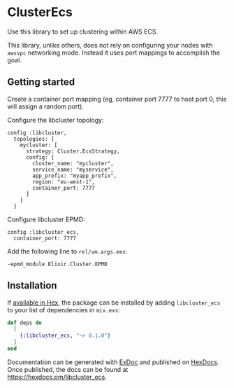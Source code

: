 # ClusterEcs

Use this library to set up clustering within AWS ECS.

This library, unlike others, does not rely on configuring your nodes with `awsvpc` networking mode. Instead it uses port mappings to accomplish the goal.

## Getting started

Create a container port mapping (eg, container port 7777 to host port 0, this will assign a random port).

Configure the libcluster topology:

```
config :libcluster,
  topologies: [
    mycluster: [
      strategy: Cluster.EcsStrategy,
      config: [
        cluster_name: "mycluster",
        service_name: "myservice",
        app_prefix: "myapp_prefix",
        region: "eu-west-1",
        container_port: 7777
      ]
    ]
  ]
```

Configure libcluster EPMD:

```
config :libcluster_ecs,
  container_port: 7777
```

Add the following line to `rel/vm.args.eex`:

```
-epmd_module Elixir.Cluster.EPMD
```

## Installation

If [available in Hex](https://hex.pm/docs/publish), the package can be installed
by adding `libcluster_ecs` to your list of dependencies in `mix.exs`:

```elixir
def deps do
  [
    {:libcluster_ecs, "~> 0.1.0"}
  ]
end
```

Documentation can be generated with [ExDoc](https://github.com/elixir-lang/ex_doc)
and published on [HexDocs](https://hexdocs.pm). Once published, the docs can
be found at <https://hexdocs.pm/libcluster_ecs>.

